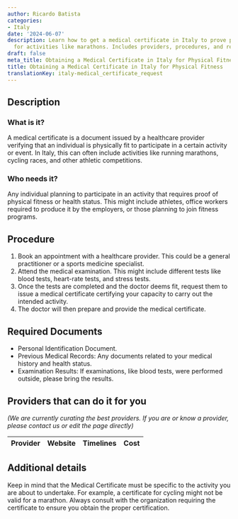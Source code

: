 ```yaml
---
author: Ricardo Batista
categories:
- Italy
date: '2024-06-07'
description: Learn how to get a medical certificate in Italy to prove physical fitness
  for activities like marathons. Includes providers, procedures, and required documents.
draft: false
meta_title: Obtaining a Medical Certificate in Italy for Physical Fitness
title: Obtaining a Medical Certificate in Italy for Physical Fitness
translationKey: italy-medical_certificate_request
---
```



## Description
### What is it?
A medical certificate is a document issued by a healthcare provider verifying that an individual is physically fit to participate in a certain activity or event. In Italy, this can often include activities like running marathons, cycling races, and other athletic competitions.

### Who needs it?
Any individual planning to participate in an activity that requires proof of physical fitness or health status. This might include athletes, office workers required to produce it by the employers, or those planning to join fitness programs.

## Procedure
1. Book an appointment with a healthcare provider. This could be a general practitioner or a sports medicine specialist.
2. Attend the medical examination. This might include different tests like blood tests, heart-rate tests, and stress tests.
3. Once the tests are completed and the doctor deems fit, request them to issue a medical certificate certifying your capacity to carry out the intended activity. 
4. The doctor will then prepare and provide the medical certificate.

## Required Documents
- Personal Identification Document.
- Previous Medical Records: Any documents related to your medical history and health status.
- Examination Results: If examinations, like blood tests, were performed outside, please bring the results.

## Providers that can do it for you

_(We are currently curating the best providers. If you are or know a provider, please contact us or edit the page directly)_

| Provider        |     Website     |     Timelines    |       Cost      |
| --------------- | --------------- |  :-------------: | :-------------: |

## Additional details
Keep in mind that the Medical Certificate must be specific to the activity you are about to undertake. For example, a certificate for cycling might not be valid for a marathon. Always consult with the organization requiring the certificate to ensure you obtain the proper certification.
